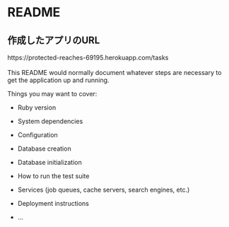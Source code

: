 # README
<h2>作成したアプリのURL</h2>
https://protected-reaches-69195.herokuapp.com/tasks
<br>
<br>
This README would normally document whatever steps are necessary to get the
application up and running.

Things you may want to cover:

* Ruby version

* System dependencies

* Configuration

* Database creation

* Database initialization

* How to run the test suite

* Services (job queues, cache servers, search engines, etc.)

* Deployment instructions

* ...

